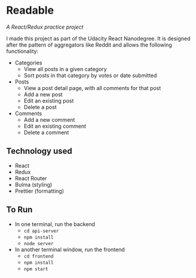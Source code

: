 # Readable

_A React/Redux practice project_

I made this project as part of the Udacity React Nanodegree. It is designed after the pattern of aggregators like Reddit and allows the following functionality:
- Categories
  - View all posts in a given category
  - Sort posts in that category by votes or date submitted
- Posts
  - View a post detail page, with all comments for that post
  - Add a new post
  - Edit an existing post
  - Delete a post
- Comments
  - Add a new comment
  - Edit an existing comment
  - Delete a comment

## Technology used

- React
- Redux
- React Router
- Bulma (styling)
- Prettier (formatting)

## To Run

- In one terminal, run the backend
  - `cd api-server`
  - `npm install`
  - `node server`
- In another terminal window, run the frontend
  - `cd frontend`
  - `npm install`
  - `npm start`
